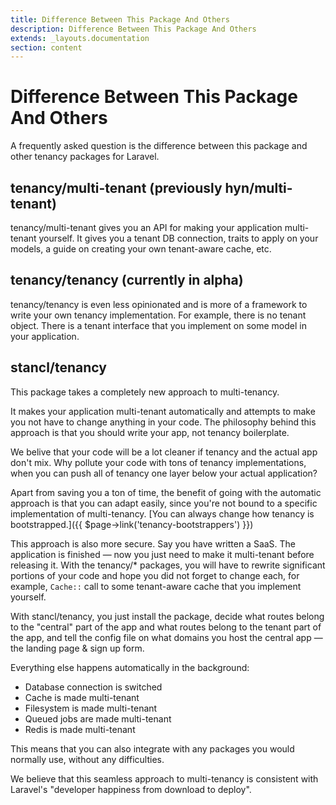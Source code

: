 ```yaml
---
title: Difference Between This Package And Others
description: Difference Between This Package And Others
extends: _layouts.documentation
section: content
---
```


# Difference Between This Package And Others

A frequently asked question is the difference between this package and other tenancy packages for Laravel.

## tenancy/multi-tenant (previously hyn/multi-tenant)

tenancy/multi-tenant gives you an API for making your application multi-tenant yourself. It gives you a tenant DB connection, traits to apply on your models, a guide on creating your own tenant-aware cache, etc.

## tenancy/tenancy (currently in alpha)

tenancy/tenancy is even less opinionated and is more of a framework to write your own tenancy implementation. For example, there is no tenant object. There is a tenant interface that you implement on some model in your application.

## stancl/tenancy

This package takes a completely new approach to multi-tenancy.

It makes your application multi-tenant automatically and attempts to make you not have to change anything in your code. The philosophy behind this approach is that you should write your app, not tenancy boilerplate.

We belive that your code will be a lot cleaner if tenancy and the actual app don't mix. Why pollute your code with tons of tenancy implementations, when you can push all of tenancy one layer below your actual application?

Apart from saving you a ton of time, the benefit of going with the automatic approach is that you can adapt easily, since you're not bound to a specific implementation of multi-tenancy. [You can always change how tenancy is bootstrapped.]({{ $page->link('tenancy-bootstrappers') }})

This approach is also more secure. Say you have written a SaaS. The application is finished &mdash; now you just need to make it multi-tenant before releasing it. With the tenancy/\* packages, you will have to rewrite significant portions of your code and hope you did not forget to change each, for example, `Cache::` call to some tenant-aware cache that you implement yourself.

With stancl/tenancy, you just install the package, decide what routes belong to the "central" part of the app and what routes belong to the tenant part of the app, and tell the config file on what domains you host the central app &mdash; the landing page & sign up form.

Everything else happens automatically in the background:
- Database connection is switched
- Cache is made multi-tenant
- Filesystem is made multi-tenant
- Queued jobs are made multi-tenant
- Redis is made multi-tenant

This means that you can also integrate with any packages you would normally use, without any difficulties.

We believe that this seamless approach to multi-tenancy is consistent with Laravel's "developer happiness from download to deploy".
